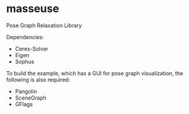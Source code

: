 # masseuse

Pose Graph Relaxation Library

Dependencies:
- Ceres-Solver
- Eigen
- Sophus

To build the example, which has a GUI for pose graph visualization, the following is also required:
- Pangolin
- SceneGraph
- GFlags
